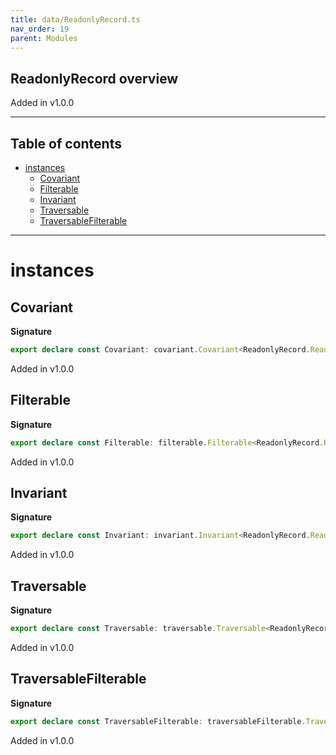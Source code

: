 ```yaml
---
title: data/ReadonlyRecord.ts
nav_order: 19
parent: Modules
---
```


## ReadonlyRecord overview

Added in v1.0.0

---

<h2 class="text-delta">Table of contents</h2>

- [instances](#instances)
  - [Covariant](#covariant)
  - [Filterable](#filterable)
  - [Invariant](#invariant)
  - [Traversable](#traversable)
  - [TraversableFilterable](#traversablefilterable)

---

# instances

## Covariant

**Signature**

```ts
export declare const Covariant: covariant.Covariant<ReadonlyRecord.ReadonlyRecordTypeLambda>
```

Added in v1.0.0

## Filterable

**Signature**

```ts
export declare const Filterable: filterable.Filterable<ReadonlyRecord.ReadonlyRecordTypeLambda>
```

Added in v1.0.0

## Invariant

**Signature**

```ts
export declare const Invariant: invariant.Invariant<ReadonlyRecord.ReadonlyRecordTypeLambda>
```

Added in v1.0.0

## Traversable

**Signature**

```ts
export declare const Traversable: traversable.Traversable<ReadonlyRecord.ReadonlyRecordTypeLambda>
```

Added in v1.0.0

## TraversableFilterable

**Signature**

```ts
export declare const TraversableFilterable: traversableFilterable.TraversableFilterable<ReadonlyRecord.ReadonlyRecordTypeLambda>
```

Added in v1.0.0
